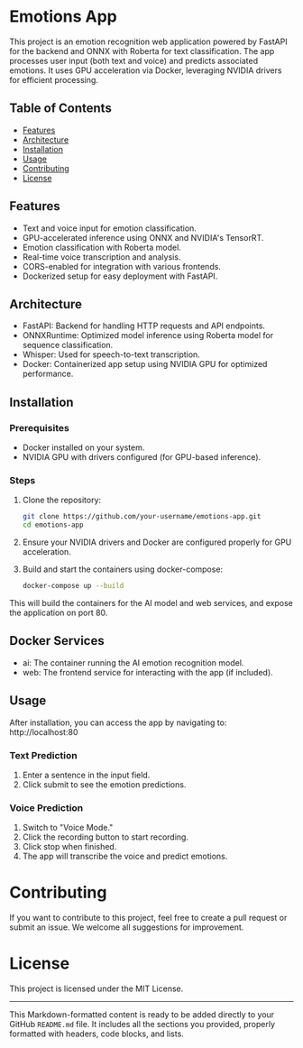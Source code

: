 # Emotions App

This project is an emotion recognition web application powered by FastAPI for the backend and ONNX with Roberta for text classification. The app processes user input (both text and voice) and predicts associated emotions. It uses GPU acceleration via Docker, leveraging NVIDIA drivers for efficient processing.

## Table of Contents
- [Features](#features)
- [Architecture](#architecture)
- [Installation](#installation)
- [Usage](#usage)
- [Contributing](#contributing)
- [License](#license)

## Features
- Text and voice input for emotion classification.
- GPU-accelerated inference using ONNX and NVIDIA's TensorRT.
- Emotion classification with Roberta model.
- Real-time voice transcription and analysis.
- CORS-enabled for integration with various frontends.
- Dockerized setup for easy deployment with FastAPI.

## Architecture
- FastAPI: Backend for handling HTTP requests and API endpoints.
- ONNXRuntime: Optimized model inference using Roberta model for sequence classification.
- Whisper: Used for speech-to-text transcription.
- Docker: Containerized app setup using NVIDIA GPU for optimized performance.

## Installation

### Prerequisites
- Docker installed on your system.
- NVIDIA GPU with drivers configured (for GPU-based inference).

### Steps
1. Clone the repository:
   ```bash
   git clone https://github.com/your-username/emotions-app.git
   cd emotions-app
2. Ensure your NVIDIA drivers and Docker are configured properly for GPU acceleration.
3. Build and start the containers using docker-compose:

   ```bash
   docker-compose up --build
This will build the containers for the AI model and web services, and expose the application on port 80.

## Docker Services
* ai: The container running the AI emotion recognition model.
* web: The frontend service for interacting with the app (if included).

## Usage
After installation, you can access the app by navigating to: http://localhost:80

### Text Prediction
1. Enter a sentence in the input field.
2. Click submit to see the emotion predictions.

### Voice Prediction
1. Switch to "Voice Mode."
2. Click the recording button to start recording.
3. Click stop when finished.
4. The app will transcribe the voice and predict emotions.

# Contributing

If you want to contribute to this project, feel free to create a pull request or submit an issue. We welcome all suggestions for improvement.

# License

This project is licensed under the MIT License.

---

This Markdown-formatted content is ready to be added directly to your GitHub `README.md` file. It includes all the sections you provided, properly formatted with headers, code blocks, and lists.

